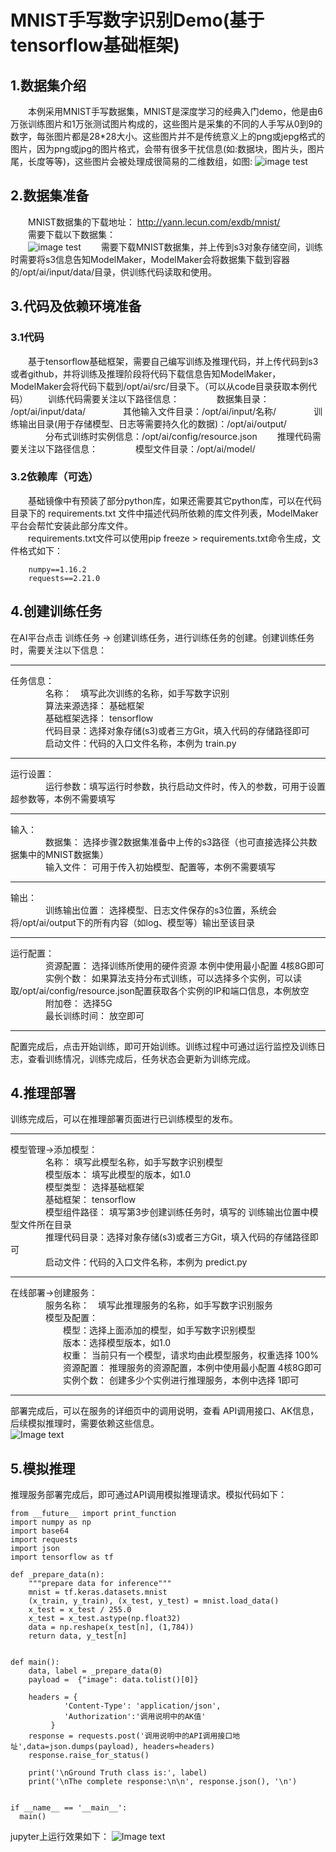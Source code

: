 # MNIST手写数字识别Demo(基于tensorflow基础框架)
## 1.数据集介绍  
　　本例采用MNIST手写数据集，MNIST是深度学习的经典入门demo，他是由6万张训练图片和1万张测试图片构成的，这些图片是采集的不同的人手写从0到9的数字，每张图片都是28*28大小。这些图片并不是传统意义上的png或jepg格式的图片，因为png或jpg的图片格式，会带有很多干扰信息(如:数据块，图片头，图片尾，长度等等)，这些图片会被处理成很简易的二维数组，如图:
  ![image test](https://raw.githubusercontent.com/AiModelMaker/ModelMaker/master/Use%20Machine%20Learning%20Frameworks%20with%20ModelMaker/tensorflow/demo%20MNIST/images/mnist.png)
## 2.数据集准备
　　MNIST数据集的下载地址： http://yann.lecun.com/exdb/mnist/  
　　需要下载以下数据集：  
　　![image test](https://raw.githubusercontent.com/AiModelMaker/ModelMaker/master/Use%20Machine%20Learning%20Frameworks%20with%20ModelMaker/tensorflow/demo%20MNIST/images/mnist-dataset.png)
　　需要下载MNIST数据集，并上传到s3对象存储空间，训练时需要将s3信息告知ModelMaker，ModelMaker会将数据集下载到容器的/opt/ai/input/data/目录，供训练代码读取和使用。  
## 3.代码及依赖环境准备
### 3.1代码
　　基于tensorflow基础框架，需要自己编写训练及推理代码，并上传代码到s3或者github，并将训练及推理阶段将代码下载信息告知ModelMaker，ModelMaker会将代码下载到/opt/ai/src/目录下。（可以从code目录获取本例代码）
　　训练代码需要关注以下路径信息：
　　　　数据集目录： /opt/ai/input/data/
　　　　其他输入文件目录：/opt/ai/input/名称/
　　　　训练输出目录(用于存储模型、日志等需要持久化的数据)：/opt/ai/output/
　　　　分布式训练时实例信息：/opt/ai/config/resource.json
　　推理代码需要关注以下路径信息：
　　　　模型文件目录：/opt/ai/model/
### 3.2依赖库（可选）
　　基础镜像中有预装了部分python库，如果还需要其它python库，可以在代码目录下的 requirements.txt 文件中描述代码所依赖的库文件列表，ModelMaker平台会帮忙安装此部分库文件。  
　　requirements.txt文件可以使用pip freeze > requirements.txt命令生成，文件格式如下：  

        numpy==1.16.2
        requests==2.21.0
## 4.创建训练任务
在AI平台点击 训练任务 -> 创建训练任务，进行训练任务的创建。创建训练任务时，需要关注以下信息：  
_ _ _
任务信息：  
　　　　名称：　填写此次训练的名称，如手写数字识别  
　　　　算法来源选择： 基础框架  
　　　　基础框架选择： tensorflow  
　　　　代码目录：选择对象存储(s3)或者三方Git，填入代码的存储路径即可  
　　　　启动文件：代码的入口文件名称，本例为 train.py  
_ _ _
运行设置：  
　　　　运行参数：填写运行时参数，执行启动文件时，传入的参数，可用于设置超参数等，本例不需要填写  
_ _ _
输入：  
　　　　数据集： 选择步骤2数据集准备中上传的s3路径（也可直接选择公共数据集中的MNIST数据集）  
　　　　输入文件： 可用于传入初始模型、配置等，本例不需要填写  
_ _ _
输出：  
　　　　训练输出位置： 选择模型、日志文件保存的s3位置，系统会将/opt/ai/output下的所有内容（如log、模型等）输出至该目录  
_ _ _
运行配置：  
　　　　资源配置： 选择训练所使用的硬件资源 本例中使用最小配置 4核8G即可  
　　　　实例个数： 如果算法支持分布式训练，可以选择多个实例，可以读取/opt/ai/config/resource.json配置获取各个实例的IP和端口信息，本例放空
　　　　附加卷： 选择5G  
　　　　最长训练时间： 放空即可  
_ _ _
配置完成后，点击开始训练，即可开始训练。训练过程中可通过运行监控及训练日志，查看训练情况，训练完成后，任务状态会更新为训练完成。  
## 4.推理部署
训练完成后，可以在推理部署页面进行已训练模型的发布。  
_ _ _
模型管理->添加模型：  
　　　　名称： 填写此模型名称，如手写数字识别模型  
　　　　模型版本： 填写此模型的版本，如1.0  
　　　　模型类型： 选择基础框架  
　　　　基础框架： tensorflow  
　　　　模型组件路径： 填写第3步创建训练任务时，填写的 训练输出位置中模型文件所在目录  
　　　　推理代码目录：选择对象存储(s3)或者三方Git，填入代码的存储路径即可  
　　　　启动文件：代码的入口文件名称，本例为 predict.py  
_ _ _
在线部署->创建服务：  
　　　　服务名称：　填写此推理服务的名称，如手写数字识别服务  
　　　　模型及配置：  
　　　　　　模型：选择上面添加的模型，如手写数字识别模型  
　　　　　　版本：选择模型版本，如1.0  
　　　　　　权重： 当前只有一个模型，请求均由此模型服务，权重选择 100%  
　　　　　　资源配置： 推理服务的资源配置，本例中使用最小配置 4核8G即可  
　　　　　　实例个数： 创建多少个实例进行推理服务，本例中选择 1即可  
_ _ _
部署完成后，可以在服务的详细页中的调用说明，查看 API调用接口、AK信息，后续模拟推理时，需要依赖这些信息。  
![Image text](https://raw.githubusercontent.com/AiModelMaker/ModelMaker/master/Use%20Machine%20Learning%20Frameworks%20with%20ModelMaker/tensorflow/demo%20MNIST/images/predict_info.png)
## 5.模拟推理
推理服务部署完成后，即可通过API调用模拟推理请求。模拟代码如下：  
```
from __future__ import print_function
import numpy as np
import base64
import requests
import json
import tensorflow as tf

def _prepare_data(n):
    """prepare data for inference"""
    mnist = tf.keras.datasets.mnist
    (x_train, y_train), (x_test, y_test) = mnist.load_data()
    x_test = x_test / 255.0
    x_test = x_test.astype(np.float32)
    data = np.reshape(x_test[n], (1,784))
    return data, y_test[n]


def main():
    data, label = _prepare_data(0)
    payload =  {"image": data.tolist()[0]}

    headers = {
            'Content-Type': 'application/json',
            'Authorization':'调用说明中的AK值'
         }
    response = requests.post('调用说明中的API调用接口地址',data=json.dumps(payload), headers=headers)
    response.raise_for_status()
    
    print('\nGround Truth class is:', label)   
    print('\nThe complete response:\n\n', response.json(), '\n')


if __name__ == '__main__':
  main()
```
jupyter上运行效果如下：
![Image text](https://raw.githubusercontent.com/AiModelMaker/ModelMaker/master/Use%20Machine%20Learning%20Frameworks%20with%20ModelMaker/tensorflow/demo%20MNIST/images/predict_request.png)
